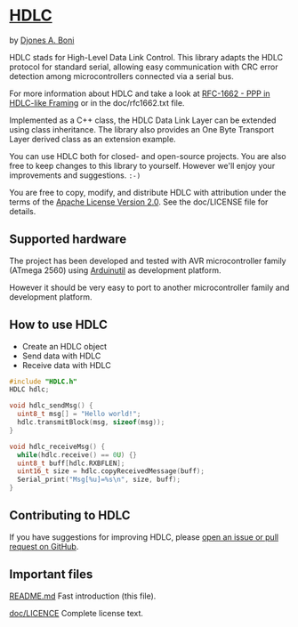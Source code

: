 # [HDLC](https://github.com/djboni/hdlc)

by [Djones A. Boni](https://twitter.com/djonesboni)


HDLC stads for High-Level Data Link Control. This library adapts the HDLC
protocol for standard serial, allowing easy communication with CRC error
detection among microcontrollers connected via a serial bus.

For more information about HDLC and take a look at 
[RFC-1662 - PPP in HDLC-like Framing](https://tools.ietf.org/html/rfc1662)
or in the doc/rfc1662.txt file.

Implemented as a C++ class, the HDLC Data Link Layer can be extended using class
inheritance. The library also provides an One Byte Transport Layer derived class
as an extension example.

You can use HDLC both for closed- and open-source projects. You are also
free to keep changes to this library to yourself. However we'll enjoy your
improvements and suggestions. `:-)`

You are free to copy, modify, and distribute HDLC with attribution under
the terms of the
[Apache License Version 2.0](http://www.apache.org/licenses/LICENSE-2.0).
See the doc/LICENSE file for details.


## Supported hardware

The project has been developed and tested with AVR microcontroller family
(ATmega 2560) using [Arduinutil](https://github.com/djboni/arduinutil) as
development platform.

However it should be very easy to port to another microcontroller family and
development platform.


## How to use HDLC

* Create an HDLC object
* Send data with HDLC
* Receive data with HDLC

```cpp
#include "HDLC.h"
HDLC hdlc;

void hdlc_sendMsg() {
  uint8_t msg[] = "Hello world!";
  hdlc.transmitBlock(msg, sizeof(msg));
}

void hdlc_receiveMsg() {
  while(hdlc.receive() == 0U) {}
  uint8_t buff[hdlc.RXBFLEN];
  uint16_t size = hdlc.copyReceivedMessage(buff);
  Serial_print("Msg[%u]=%s\n", size, buff);
}
```


## Contributing to HDLC

If you have suggestions for improving HDLC, please
[open an issue or pull request on GitHub](https://github.com/djboni/hdlc).


## Important files

[README.md](https://github.com/djboni/hdlc/blob/master/README.md)
Fast introduction (this file).

[doc/LICENCE](https://github.com/djboni/hdlc/blob/master/doc/LICENSE)
Complete license text.

